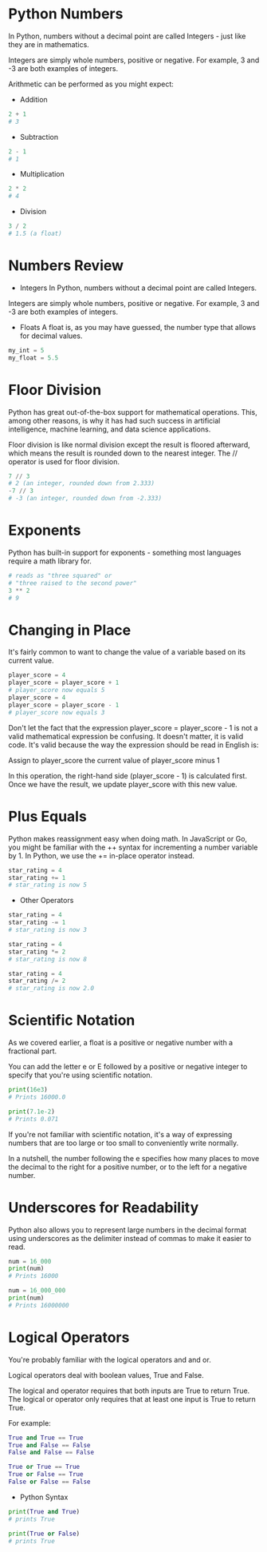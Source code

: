 # Python Numbers
In Python, numbers without a decimal point are called Integers - just like they are in mathematics.

Integers are simply whole numbers, positive or negative. For example, 3 and -3 are both examples of integers.

Arithmetic can be performed as you might expect:
- Addition
```python
2 + 1
# 3
```
- Subtraction
```python
2 - 1
# 1
```
- Multiplication
```python
2 * 2
# 4
```
- Division
```python
3 / 2
# 1.5 (a float)
```
# Numbers Review
* Integers
In Python, numbers without a decimal point are called Integers.

Integers are simply whole numbers, positive or negative. For example, 3 and -3 are both examples of integers.
* Floats
A float is, as you may have guessed, the number type that allows for decimal values.
```python
my_int = 5
my_float = 5.5
```

# Floor Division
Python has great out-of-the-box support for mathematical operations. This, among other reasons, is why it has had such success in artificial intelligence, machine learning, and data science applications.

Floor division is like normal division except the result is floored afterward, which means the result is rounded down to the nearest integer. The // operator is used for floor division.
```python
7 // 3
# 2 (an integer, rounded down from 2.333)
-7 // 3
# -3 (an integer, rounded down from -2.333)
```
# Exponents
Python has built-in support for exponents - something most languages require a math library for.
```python
# reads as "three squared" or
# "three raised to the second power"
3 ** 2
# 9
```
# Changing in Place
It's fairly common to want to change the value of a variable based on its current value.
```python
player_score = 4
player_score = player_score + 1
# player_score now equals 5
player_score = 4
player_score = player_score - 1
# player_score now equals 3
```
Don't let the fact that the expression player_score = player_score - 1 is not a valid mathematical expression be confusing. It doesn't matter, it is valid code. It's valid because the way the expression should be read in English is:

Assign to player_score the current value of player_score minus 1

In this operation, the right-hand side (player_score - 1) is calculated first. Once we have the result, we update player_score with this new value.

# Plus Equals
Python makes reassignment easy when doing math. In JavaScript or Go, you might be familiar with the ++ syntax for incrementing a number variable by 1. In Python, we use the += in-place operator instead.
```python
star_rating = 4
star_rating += 1
# star_rating is now 5
```
* Other Operators
```python
star_rating = 4
star_rating -= 1
# star_rating is now 3

star_rating = 4
star_rating *= 2
# star_rating is now 8

star_rating = 4
star_rating /= 2
# star_rating is now 2.0
```
# Scientific Notation
As we covered earlier, a float is a positive or negative number with a fractional part.

You can add the letter e or E followed by a positive or negative integer to specify that you're using scientific notation.
```python
print(16e3)
# Prints 16000.0

print(7.1e-2)
# Prints 0.071
```
If you're not familiar with scientific notation, it's a way of expressing numbers that are too large or too small to conveniently write normally.

In a nutshell, the number following the e specifies how many places to move the decimal to the right for a positive number, or to the left for a negative number.

# Underscores for Readability
Python also allows you to represent large numbers in the decimal format using underscores as the delimiter instead of commas to make it easier to read.
```python
num = 16_000
print(num)
# Prints 16000

num = 16_000_000
print(num)
# Prints 16000000
```
# Logical Operators
You're probably familiar with the logical operators and and or.

Logical operators deal with boolean values, True and False.

The logical and operator requires that both inputs are True to return True. The logical or operator only requires that at least one input is True to return True.

For example:
```python
True and True == True
True and False == False
False and False == False

True or True == True
True or False == True
False or False == False
```
* Python Syntax
```python
print(True and True)
# prints True

print(True or False)
# prints True
```
